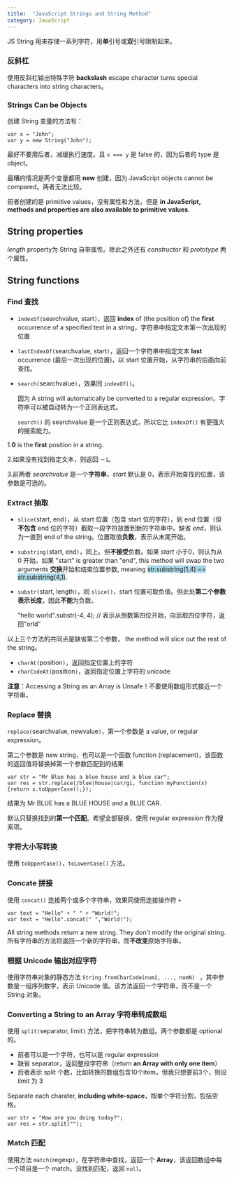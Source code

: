 ```yaml
---
title:  "JavaScript Strings and String Method"
category: JavaScript
---
```

JS String 用来存储一系列字符，用**单**引号或**双**引号限制起来。

### 反斜杠

使用反斜杠输出特殊字符 **backslash** escape character turns special characters into string characters。

### Strings Can be Objects

创建 String 变量的方法有：

    var x = "John";
    var y = new String("John");

最好不要用后者，减缓执行速度。且 `x === y` 是 false 的，因为后者的 type 是 object。

最糟的情况是两个变量都用 **new** 创建，因为 <span class="blue-text">JavaScript objects cannot be compared</span>。两者无法比较。

前者创建的是 primitive values，没有属性和方法，但是 **in JavaScript, methods and properties are also available to primitive values**.

<!--more-->

## String properties

_length_ property为 String 自带属性。除此之外还有 _constructor_ 和 _prototype_ 两个属性。

## String functions

### Find 查找

+ `indexOf(`searchvalue, start`)`，返回 **index** of (the position of) the **first** occurrence of a specified text in a string，<span class="blue-text">字符串中指定文本第一次出现的位置</span>
+ `lastIndexOf(`searchvalue, start`)`，返回一个字符串中指定文本 **last** occurrence (最后一次出现的位置)，以 start 位置开始，从字符串的后面向前查找。
+ `search(`searchvalue`)`，效果同 `indexOf()`。

    因为 A string will automatically be converted to a regular expression，<span class="blue-text">字符串可以被自动转为一个正则表达式</span>。

    `search()` 的 searchvalue 是一个正则表达式，所以它比 `indexOf()` 有更强大的搜索能力。

1.**0** is the **first** position in a string.

2.如果没有找到指定文本，则返回 `－1`。

3.前两者 _searchvalue_ 是一个**字符串**，_start_ 默认是 0，表示开始查找的位置，该参数是可选的。

### Extract 抽取

+ `slice(`start, end`)`，从 start 位置（包含 start 位的字符），到 end 位置（但**不包含** end 位的字符）截取一段字符放置到新的字符串中。缺省 _end_，则认为一直到 end of the string。位置取值**负数**，表示从末尾开始。
+ `substring(`start, end`)`，同上。但**不接受**负数。如果 _start_ 小于0，则认为从 0 开始。如果 "start" is greater than "end", this method will swap the two arguments **交换**开始和结束位置参数, meaning <span style="background-color:lightblue;">str.substring(1,4) == str.substring(4,1)</span>.
+ `substr(`start, length`)`，同 `slice()`，start 位置可取负值。但此处**第二个参数表示长度**，因此**不能**为负数。

    "hello world".substr(-4, 4); // 表示从倒数第四位开始，向后取四位字符，返回"orld"

以上三个方法的共同点是缺省第二个参数， the method will slice out the rest of the string。

+ `charAt(`position`)`，返回指定位置上的字符
+ `charCodeAt(`position`)`，返回指定位置上字符的 unicode

**注意**：Accessing a String as an Array is Unsafe！<span class="blue-text">不要使用数组形式接近一个字符串</span>。

### Replace 替换

`replace(`searchvalue, newvalue`)`，第一个参数是 a value, or regular expression。

第二个参数是 new string，也可以是一个函数 function (replacement)，该函数的返回值将替换掉第一个参数匹配到的结果

    var str = "Mr Blue has a blue house and a blue car";
    var res = str.replace(/blue|house|car/gi, function myFunction(x){return x.toUpperCase();});

结果为 Mr BLUE has a BLUE HOUSE and a BLUE CAR.

<span class="blue-text">默认只替换找到的**第一个匹配**</span>。希望全部替换，使用 regular expression 作为搜索项。

### 字符大小写转换

使用 `toUpperCase()`，`toLowerCase()` 方法。

### Concate 拼接

使用 `concat()` 连接两个或多个字符串，效果同使用连接操作符 `+`

    var text = "Hello" + " " + "World!";
    var text = "Hello".concat(" ","World!");

All string methods return a new string. They don't modify the original string. <span class="blue-text">所有字符串的方法将返回一个新的字符串，而**不改变**原始字符串</span>。

### 根据 Unicode 输出对应字符

使用字符串对象的静态方法 `String.fromCharCode(num1, ..., numN) ` ，其中参数是一组序列数字，表示 Unicode 值。该方法返回一个字符串，而不是一个 String 对象。

### Converting a String to an Array 字符串转成数组

使用 `split(`separator, limit`)` 方法，把字符串转为数组。两个参数都是 optional 的。

+ 前者可以是一个字符，也可以是 regular expression
+ 缺省 separator，返回整段字符串（return **an Array with only one item**）
+ 后者表示 split 个数，比如转换的数组包含10个item，但我只想要前3个，则设 _limit_ 为 3

Separate each charater, **including white-space**，按单个字符分割，包括空格。

    var str = "How are you doing today?";
    var res = str.split("");

### Match 匹配

使用方法 `match(`regexp`)`，在字符串中查找，返回一个 **Array**，该返回数组中每一个项目是一个 match。没找到匹配，返回 `null`。

